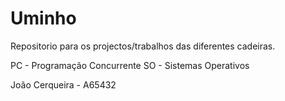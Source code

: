# Uminho
Repositorio para os projectos/trabalhos das diferentes cadeiras.

PC - Programação Concurrente
SO - Sistemas Operativos

João Cerqueira - A65432
